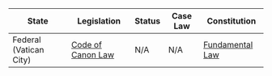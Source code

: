 | State                     | Legislation                                                     | Status                                                        | Case Law                                                     | Constitution                                               |
|---------------------------|-----------------------------------------------------------------|---------------------------------------------------------------|--------------------------------------------------------------|-------------------------------------------------------------|
| Federal (Vatican City)    | [Code of Canon Law](http://www.vatican.va/archive/cod-iuris-canonici/index.html) | N/A | N/A | [Fundamental Law](http://www.vatican.va/content/vatican/it.html)                                    |